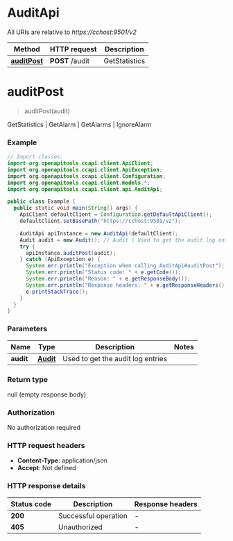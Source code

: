 # AuditApi

All URIs are relative to *https://cchost:9501/v2*

| Method | HTTP request | Description |
|------------- | ------------- | -------------|
| [**auditPost**](AuditApi.md#auditPost) | **POST** /audit | GetStatistics | GetAlarm | GetAlarms | IgnoreAlarm |


<a name="auditPost"></a>
# **auditPost**
> auditPost(audit)

GetStatistics | GetAlarm | GetAlarms | IgnoreAlarm

### Example
```java
// Import classes:
import org.openapitools.ccapi.client.ApiClient;
import org.openapitools.ccapi.client.ApiException;
import org.openapitools.ccapi.client.Configuration;
import org.openapitools.ccapi.client.models.*;
import org.openapitools.ccapi.client.api.AuditApi;

public class Example {
  public static void main(String[] args) {
    ApiClient defaultClient = Configuration.getDefaultApiClient();
    defaultClient.setBasePath("https://cchost:9501/v2");

    AuditApi apiInstance = new AuditApi(defaultClient);
    Audit audit = new Audit(); // Audit | Used to get the audit log entries
    try {
      apiInstance.auditPost(audit);
    } catch (ApiException e) {
      System.err.println("Exception when calling AuditApi#auditPost");
      System.err.println("Status code: " + e.getCode());
      System.err.println("Reason: " + e.getResponseBody());
      System.err.println("Response headers: " + e.getResponseHeaders());
      e.printStackTrace();
    }
  }
}
```

### Parameters

| Name | Type | Description  | Notes |
|------------- | ------------- | ------------- | -------------|
| **audit** | [**Audit**](Audit.md)| Used to get the audit log entries | |

### Return type

null (empty response body)

### Authorization

No authorization required

### HTTP request headers

 - **Content-Type**: application/json
 - **Accept**: Not defined

### HTTP response details
| Status code | Description | Response headers |
|-------------|-------------|------------------|
| **200** | Successful operation |  -  |
| **405** | Unauthorized |  -  |

